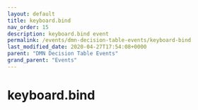 ```yaml
---
layout: default
title: keyboard.bind 
nav_order: 15
description: keyboard.bind event
permalink: /events/dmn-decision-table-events/keyboard-bind
last_modified_date: 2020-04-27T17:54:08+0000
parent: "DMN Decision Table Events"
grand_parent: "Events"
---
```


# keyboard.bind

